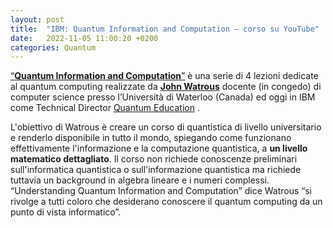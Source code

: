 ```yaml
---
layout: post
title:  "IBM: Quantum Information and Computation – corso su YouTube"
date:   2022-11-05 11:00:20 +0200
categories: Quantum
---
```

[“**Quantum Information and Computation**”](https://www.youtube.com/watch?v=0Av89fZenSY)
è una serie di 4 lezioni dedicate al quantum computing realizzate da  [**John Watrous**](https://en.wikipedia.org/wiki/John_Watrous_%28computer_scientist%29) docente (in congedo) di computer science presso l’Università di Waterloo (Canada) ed oggi in IBM come Technical Director  [Quantum Education](https://www.ibm.com/quantum) .

L'obiettivo di Watrous è creare un corso di quantistica di livello universitario e renderlo disponibile in tutto il mondo, spiegando come funzionano effettivamente l'informazione e la computazione quantistica, a **un livello matematico dettagliato**. 
Il corso non richiede conoscenze preliminari sull'informatica quantistica o sull'informazione quantistica ma richiede tuttavia un background in algebra lineare e i numeri complessi.
“Understanding Quantum Information and Computation” dice Watrous “si rivolge a tutti coloro che desiderano conoscere il quantum computing da un punto di vista informatico”.
